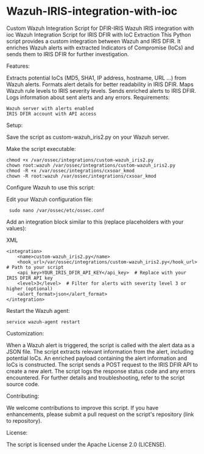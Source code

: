 # Wazuh-IRIS-integration-with-ioc
Custom Wazuh Integration Script for DFIR-IRIS
Wazuh IRIS integration with ioc
Wazuh Integration Script for IRIS DFIR with IoC Extraction
This Python script provides a custom integration between Wazuh and IRIS DFIR. It enriches Wazuh alerts with extracted Indicators of Compromise (IoCs) and sends them to IRIS DFIR for further investigation.

Features:

Extracts potential IoCs (MD5, SHA1, IP address, hostname, URL ...) from Wazuh alerts.
Formats alert details for better readability in IRIS DFIR.
Maps Wazuh rule levels to IRIS severity levels.
Sends enriched alerts to IRIS DFIR.
Logs information about sent alerts and any errors.
Requirements:
```
Wazuh server with alerts enabled
IRIS DFIR account with API access

```
Setup:

Save the script as custom-wazuh_iris2.py on your Wazuh server.

Make the script executable:
 ```
chmod +x /var/ossec/integrations/custom-wazuh_iris2.py
chown root:wazuh /var/ossec/integrations/custom-wazuh_iris2.py
chmod -R +x /var/ossec/integrations/cxsoar_kmod
chown -R root:wazuh /var/ossec/integrations/cxsoar_kmod

```

Configure Wazuh to use this script:

Edit your Wazuh configuration file:
```
 sudo nano /var/ossec/etc/ossec.conf

 ```

Add an integration block similar to this (replace placeholders with your values):

XML
```
<integration>
    <name>custom-wazuh_iris2.py</name>
    <hook_url>/var/ossec/integrations/custom-wazuh_iris2.py</hook_url>  # Path to your script
    <api_key>YOUR_IRIS_DFIR_API_KEY</api_key>  # Replace with your IRIS DFIR API key
    <level>3</level>  # Filter for alerts with severity level 3 or higher (optional)
    <alert_format>json</alert_format>
</integration>

```
Restart the Wazuh agent:
```
service wazuh-agent restart

```

Customization:

When a Wazuh alert is triggered, the script is called with the alert data as a JSON file.
The script extracts relevant information from the alert, including potential IoCs.
An enriched payload containing the alert information and IoCs is constructed.
The script sends a POST request to the IRIS DFIR API to create a new alert.
The script logs the response status code and any errors encountered.
For further details and troubleshooting, refer to the script source code.

Contributing:

We welcome contributions to improve this script. If you have enhancements, please submit a pull request on the script's repository (link to repository).

License:

The script is licensed under the Apache License 2.0 (LICENSE).
